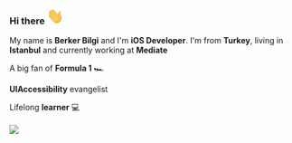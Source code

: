 ### Hi there <img src="https://github.com/berkerbilgi/berkerbilgi/blob/master/wave.gif" width="30px">

My name is **Berker Bilgi** and I'm **iOS Developer**. I'm from **Turkey**, living in **Istanbul** and currently working at **Mediate**

A big fan of **Formula 1** 🏎

**UIAccessibility** evangelist

Lifelong **learner** 💻

<a href="https://github.com/berkerbilgi">
  <img align="center" src="https://github-readme-stats.vercel.app/api/top-langs/?username=berkerbilgi&hide=java,html&title_color=ffffff&text_color=c9cacc&icon_color=2bbc8a&bg_color=1d1f21" />
</a>
